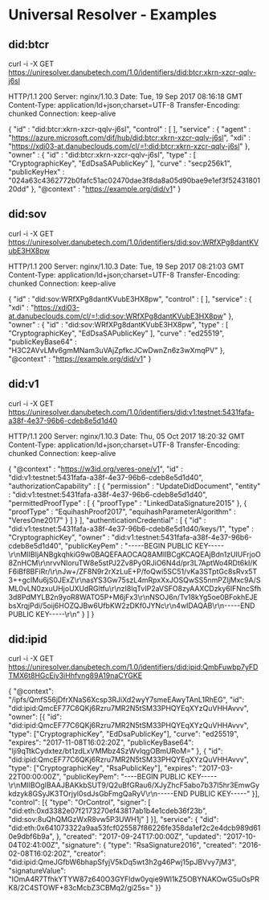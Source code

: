 # Universal Resolver - Examples

## did:btcr

  curl -i -X GET  https://uniresolver.danubetech.com/1.0/identifiers/did:btcr:xkrn-xzcr-qqlv-j6sl

  HTTP/1.1 200 
  Server: nginx/1.10.3
  Date: Tue, 19 Sep 2017 08:16:18 GMT
  Content-Type: application/ld+json;charset=UTF-8
  Transfer-Encoding: chunked
  Connection: keep-alive
  
  {
    "id" : "did:btcr:xkrn-xzcr-qqlv-j6sl",
    "control" : [ ],
    "service" : {
      "agent" : "https://azure.microsoft.com/dif/hub/did:btcr:xkrn-xzcr-qqlv-j6sl",
      "xdi" : "https://xdi03-at.danubeclouds.com/cl/=!:did:btcr:xkrn-xzcr-qqlv-j6sl"
    },
    "owner" : {
      "id" : "did:btcr:xkrn-xzcr-qqlv-j6sl",
      "type" : [ "CryptographicKey", "EdDsaSAPublicKey" ],
      "curve" : "secp256k1",
      "publicKeyHex" : "024a63c4362772b0fafc51ac02470dae3f8da8a05d90bae9e1ef3f5243180120dd"
    },
    "@context" : "https://example.org/did/v1"
  }

## did:sov

  curl -i -X GET  https://uniresolver.danubetech.com/1.0/identifiers/did:sov:WRfXPg8dantKVubE3HX8pw

  HTTP/1.1 200 
  Server: nginx/1.10.3
  Date: Tue, 19 Sep 2017 08:21:03 GMT
  Content-Type: application/ld+json;charset=UTF-8
  Transfer-Encoding: chunked
  Connection: keep-alive
  
  {
    "id" : "did:sov:WRfXPg8dantKVubE3HX8pw",
    "control" : [ ],
    "service" : {
      "xdi" : "https://xdi03-at.danubeclouds.com/cl/=!:did:sov:WRfXPg8dantKVubE3HX8pw"
    },
    "owner" : {
      "id" : "did:sov:WRfXPg8dantKVubE3HX8pw",
      "type" : [ "CryptographicKey", "EdDsaSAPublicKey" ],
      "curve" : "ed25519",
      "publicKeyBase64" : "H3C2AVvLMv6gmMNam3uVAjZpfkcJCwDwnZn6z3wXmqPV"
    },
    "@context" : "https://example.org/did/v1"
  }

## did:v1
  
  curl -i -X GET  https://uniresolver.danubetech.com/1.0/identifiers/did:v1:testnet:5431fafa-a38f-4e37-96b6-cdeb8e5d1d40

  HTTP/1.1 200 
  Server: nginx/1.10.3
  Date: Thu, 05 Oct 2017 18:20:32 GMT
  Content-Type: application/ld+json;charset=UTF-8
  Transfer-Encoding: chunked
  Connection: keep-alive
  
  {
    "@context" : "https://w3id.org/veres-one/v1",
    "id" : "did:v1:testnet:5431fafa-a38f-4e37-96b6-cdeb8e5d1d40",
    "authorizationCapability" : [ {
      "permission" : "UpdateDidDocument",
      "entity" : "did:v1:testnet:5431fafa-a38f-4e37-96b6-cdeb8e5d1d40",
      "permittedProofType" : [ {
        "proofType" : "LinkedDataSignature2015"
      }, {
        "proofType" : "EquihashProof2017",
        "equihashParameterAlgorithm" : "VeresOne2017"
      } ]
    } ],
    "authenticationCredential" : [ {
      "id" : "did:v1:testnet:5431fafa-a38f-4e37-96b6-cdeb8e5d1d40/keys/1",
      "type" : "CryptographicKey",
      "owner" : "did:v1:testnet:5431fafa-a38f-4e37-96b6-cdeb8e5d1d40",
      "publicKeyPem" : "-----BEGIN PUBLIC KEY-----\r\nMIIBIjANBgkqhkiG9w0BAQEFAAOCAQ8AMIIBCgKCAQEAjBdn1zUIUFrjoO8ZnHCM\r\nrvvNIoruTW8e5stPJ2Zv8Py0RJiO6N4d/pr3L7AptWo4RDt6kI/KF6iBf8BFiRr/\r\nJw+/ZF8N9r2rXzLuE+P/foQwi5SC51/vKa3STptGc8sRvx5T3++gcIMu6jS0JExZ\r\nasYS3Gw75szL4mRpxXxJOSQwSS5nmPZljMxc9A/SML0vLN0zxuUHjoUXUdRGltfu\r\nzI8lqTvIP2aVSFO8zyAAXCDzky6IFNncSfh3d8PdMYLB2n9yoR8WATO5P+M6jFx3\r\nNSOJ6n/Tv18kYg5oe0BFokhEJEbsXrqjPdi/5oij6HOZQJBw6UfbKW2zDKf0JYNc\r\n4wIDAQAB\r\n-----END PUBLIC KEY-----\r\n"
    } ]
  }

## did:ipid 

  curl -i -X GET  https://uniresolver.danubetech.com/1.0/identifiers/did:ipid:QmbFuwbp7yFDTMX6t8HGcEiy3iHhfvng89A19naCYGKE
  
  { "@context": "/ipfs/QmfS56jDfrXNaS6Xcsp3RJiXd2wyY7smeEAwyTAnL1RhEG",
  "id": "did:ipid:QmcEF77C6QKj6Rzru7MR2N5tSM33PHQYEqXYzQuVHHAvvv",
  "owner": [{ 
    "id": "did:ipid:QmcEF77C6QKj6Rzru7MR2N5tSM33PHQYEqXYzQuVHHAvvv",
    "type": ["CryptographicKey", "EdDsaPublicKey"],
    "curve": "ed25519",
    "expires": "2017-11-08T16:02:20Z",
    "publicKeyBase64": "lji9qTtkCydxtez/bt1zdLxVMMbz4SzWvlqgOBmURoM="
  }, {
    "id": "did:ipid:QmcEF77C6QKj6Rzru7MR2N5tSM33PHQYEqXYzQuVHHAvvv",
    "type": ["CryptographicKey", "RsaPublicKey"],
    "expires": "2017-03-22T00:00:00Z",
    "publicKeyPem": "----BEGIN PUBLIC KEY-----\r\nMIIBOgIBAAJBAKkbSUT9/Q2uBfGRau6/XJyZhcF5abo7b37I5hr3EmwGykdzyk8GSyJK3TOrjyl0sdJsGbFmgQaRyV\r\n-----END PUBLIC KEY-----"
  }],
    "control": [{
    "type": "OrControl",
    "signer": [ "did:eth:0xd3382e07f2173270ef43817ab1b4e1cdeb36f23b", "did:sov:8uQhQMGzWxR8vw5P3UWH1j" ]
  }],
    "service": {
    "did": "did:eth:0x641073322a9aa53fcf025587f86226fe358da1ef2c2e4dcb989d610e9dbf6b9a",
  },
    "created": "2017-09-24T17:00:00Z",
    "updated": "2017-10-04T02:41:00Z",
    "signature": {
      "type": "RsaSignature2016",
      "created": "2016-02-08T16:02:20Z",
      "creator": "did:ipid:QmeJGfbW6bhapSfyjV5kDq5wt3h2g46Pwj15pJBVvy7jM3",
     "signatureValue": "IOmA4R7TfhkYTYW87z640O3GYFldw0yqie9Wl1kZ5OBYNAKOwG5uOsPRK8/2C4STOWF+83cMcbZ3CBMq2/gi25s="
  }}
